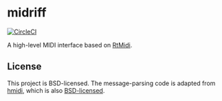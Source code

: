 # midriff

[![CircleCI](https://circleci.com/gh/ejconlon/midriff/tree/master.svg?style=svg)](https://circleci.com/gh/ejconlon/midriff/tree/master)

A high-level MIDI interface based on [RtMidi](https://hackage.haskell.org/package/RtMidi).

## License

This project is BSD-licensed. The message-parsing code is adapted from [hmidi](https://hackage.haskell.org/package/hmidi), which is also [BSD-licensed](https://hackage.haskell.org/package/hmidi-0.2.2.1/src/LICENSE).
